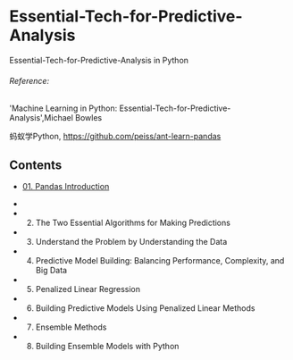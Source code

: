 # Essential-Tech-for-Predictive-Analysis
Essential-Tech-for-Predictive-Analysis in Python

###### Reference: 

'Machine Learning in Python: Essential-Tech-for-Predictive-Analysis',Michael Bowles 

蚂蚁学Python, https://github.com/peiss/ant-learn-pandas

## Contents

- [01. Pandas Introduction](#01.-Pandas-Introduction)
- 
- 2. The Two Essential Algorithms for Making Predictions

- 3. Understand the Problem by Understanding the Data 

- 4. Predictive Model Building: Balancing Performance, Complexity, and Big Data

- 5. Penalized Linear Regression

- 6. Building Predictive Models Using Penalized Linear Methods 

- 7. Ensemble Methods

- 8. Building Ensemble Models with Python

